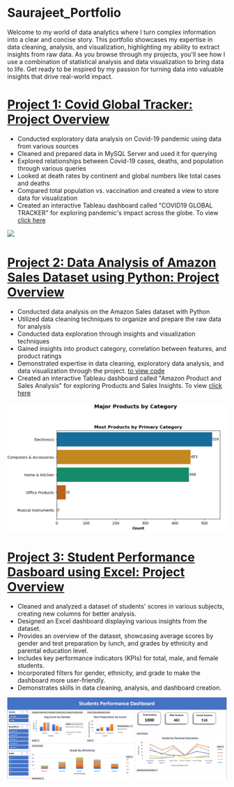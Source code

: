 # Saurajeet_Portfolio
Welcome to my world of data analytics where I turn complex information into a clear and concise story. This portfolio showcases my expertise in data cleaning, analysis, and visualization, highlighting my ability to extract insights from raw data. As you browse through my projects, you'll see how I use a combination of statistical analysis and data visualization to bring data to life. Get ready to be inspired by my passion for turning data into valuable insights that drive real-world impact.

# [Project 1: Covid Global Tracker: Project Overview](https://github.com/SaurajeetB/Covid_portfolio_project)
* Conducted exploratory data analysis on Covid-19 pandemic using data from various sources
* Cleaned and prepared data in MySQL Server and used it for querying
* Explored relationships between Covid-19 cases, deaths, and population through various queries
* Looked at death rates by continent and global numbers like total cases and deaths
* Compared total population vs. vaccination and created a view to store data for visualization
* Created an interactive Tableau dashboard called "COVID19 GLOBAL TRACKER" for exploring pandemic's impact across the globe. To view [click here](https://public.tableau.com/app/profile/saurajeet.banerjee/viz/Covid19GlobalTracker_16834691811910/Dashboard1)

![](/img2.png)

# [Project 2: Data Analysis of Amazon Sales Dataset using Python: Project Overview](https://github.com/SaurajeetB/Amazon_Sales_Portfolio_Project)
* Conducted data analysis on the Amazon Sales dataset with Python
* Utilized data cleaning techniques to organize and prepare the raw data for analysis
* Conducted data exploration through insights and visualization techniques
* Gained insights into product category, correlation between features, and product ratings
* Demonstrated expertise in data cleaning, exploratory data analysis, and data visualization through the project. [to view code](https://github.com/SaurajeetB/Amazon_Sales_Portfolio_Project/blob/main/Amazon%20Sales%20Data.ipynb)
* Created an interactive Tableau dashboard called "Amazon Product and Sales Analysis" for exploring Products and Sales Insights. To view [click here](https://public.tableau.com/app/profile/saurajeet.banerjee/viz/AmazonProductandSalesAnalysis/Story1) 

![](https://github.com/SaurajeetB/Amazon_Sales_Portfolio_Project/blob/main/img4.png)

# [Project 3: Student Performance Dasboard using Excel: Project Overview](https://github.com/SaurajeetB/Student_Performance_Project/blob/main/README.md)
* Cleaned and analyzed a dataset of students' scores in various subjects, creating new columns for better analysis.
* Designed an Excel dashboard displaying various insights from the dataset.
* Provides an overview of the dataset, showcasing average scores by gender and test preparation by lunch, and grades by ethnicity and parental education level.
* Includes key performance indicators (KPIs) for total, male, and female students.
* Incorporated filters for gender, ethnicity, and grade to make the dashboard more user-friendly.
* Demonstrates skills in data cleaning, analysis, and dashboard creation.

![](https://github.com/SaurajeetB/Student_Performance_Project/blob/main/img.png)
